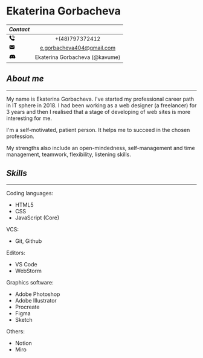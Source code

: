 # Ekaterina Gorbacheva

_Contact_ | &nbsp;
------|:-------:
<img src="./contact/telephone-call.png" width="16px"> | +(48)797372412
<img src="./contact/envelope.png" width="16px"> | e.gorbacheva404@gmail.com
<img src="./contact/discord.png" width="18px"> | Ekaterina Gorbacheva (@kavume) 

 ## _**About me**_
 ----
My name is Ekaterina Gorbacheva. I've started my professional career path in IT sphere in 2018. I had been working as a web designer (a freelancer) for 3 years and then I realised that a stage of developing of web sites is more interesting for me.

I'm a self-motivated, patient person. It helps me to succeed in the chosen profession. 
 
My strengths also include an open-mindedness, self-management and time management, teamwork, flexibility, listening skills.

## _**Skills**_
----
Coding languages: 
* HTML5
* CSS
* JavaScript (Core)

VCS:
* Git, Github

Editors:
* VS Code
* WebStorm

Graphics software:
* Adobe Photoshop 
* Adobe Illustrator
* Procreate
* Figma
* Sketch

Others:
* Notion
* Miro